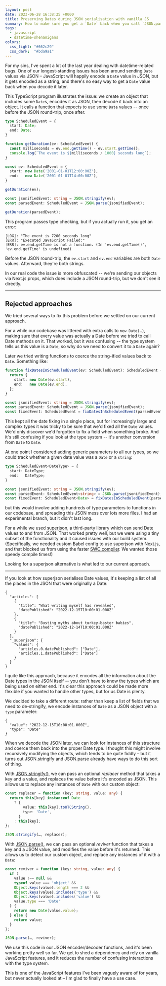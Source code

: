 ```yaml
---
layout: post
date: 2023-06-28 16:38:25 +0000
title: Preserving Dates during JSON serialisation with vanilla JS
summary: How to make sure you get a `Date` back when you call `JSON.parse` and `JSON.stringify`.
tags:
  - javascript
  - datetime-shenanigans
colors:
  css_light: "#662c29"
  css_dark:  "#bda9a1"
---
```


For my sins, I've spent a lot of the last year dealing with datetime-related bugs.
One of our longest-standing issues has been around sending `Date` values via JSON – JavaScript will happily encode a `Date` value in JSON, but it gets encoded as a string, and there's no easy way to get a `Date` value back when you decode it later.

This TypeScript program illustrates the issue: we create an object that includes some `Date`s, encodes it as JSON, then decode it back into an object.
It calls a function that expects to use some `Date` values -- once before the JSON round-trip, once after.

```typescript
type ScheduledEvent = {
  start: Date;
  end: Date;
}

function getDuration(ev: ScheduledEvent) {
  const milliseconds = ev.end.getTime() - ev.start.getTime();
  console.log(`The event is ${milliseconds / 1000} seconds long`);
}

const ev: ScheduledEvent = {
  start: new Date('2001-01-01T12:00:00Z'),
  end:   new Date('2001-01-01T14:00:00Z'),
}

getDuration(ev);

const jsonifiedEvent: string = JSON.stringify(ev);
const parsedEvent: ScheduledEvent = JSON.parse(jsonifiedEvent);

getDuration(parsedEvent);
```

This program passes type checking, but if you actually run it, you get an error:

```
[LOG]: "The event is 7200 seconds long" 
[ERR]: "Executed JavaScript Failed:" 
[ERR]: ev.end.getTime is not a function. (In 'ev.end.getTime()', 'ev.end.getTime' is undefined) 
```

Before the JSON round-trip, the `ev.start` and `ev.end` variables are both `Date` values.
Afterward, they're both strings.

In our real code the issue is more obfuscated -- we're sending our objects via Next.js props, which does include a JSON round-trip, but we don't see it directly.

---

## Rejected approaches

We tried several ways to fix this problem before we settled on our current approach.

For a while our codebase was littered with extra calls to `new Date(…)`, making sure that every value was actually a Date before we tried to call Date methods on it.
That worked, but it was confusing -- the type system tells us this value is a `Date`, so why do we need to convert it to a `Date` again?

Later we tried writing functions to coerce the string-ified values back to `Date`.
Something like:

```typescript
function fixDatesInScheduledEvent(ev: ScheduledEvent): ScheduledEvent {
  return {
    start: new Date(ev.start),
    end:   new Date(ev.end),
  };
}

const jsonifiedEvent: string = JSON.stringify(ev);
const parsedEvent: ScheduledEvent = JSON.parse(jsonifiedEvent);
const fixedEvent: ScheduledEvent = fixDatesInScheduledEvent(parsedEvent);
```

This kept all the date fixing in a single place, but for increasingly large and complex types it was tricky to be sure that we'd fixed all the `Date` values.
We'd only discover we'd forgotten to fix a field when something broke.
And it's still confusing if you look at the type system -- it's another conversion from `Date` to `Date`.

At one point I considered adding generic parameters to all our types, so we could track whether a given date value was a `Date` or a `string`:

```typescript
type ScheduledEvent<DateType> = {
  start: DateType;
  end:   DateType;
}

const jsonifiedEvent: string = JSON.stringify(ev);
const parsedEvent: ScheduledEvent<string> = JSON.parse(jsonifiedEvent);
const fixedEvent: ScheduledEvent<Date> = fixDatesInScheduledEvent(parsedEvent);
```

but this would involve adding hundreds of type parameters to functions in our codebase, and spreading this JSON mess over lots more files.
I had an experimental branch, but it didn't last long.

For a while we used [superjson], a third-party library which can send Date values to and from JSON.
That worked pretty well, but we were using a tiny subset of the functionality and it caused issues with our build system.
(Specifically, we needed custom Babel config to use superjson with Next.js, and that blocked us from using the faster [SWC compiler].
We wanted those speedy compile times!)

Looking for a superjson alternative is what led to our current approach.

[superjson]: https://www.npmjs.com/package/superjson
[SWC compiler]: https://nextjs.org/docs/architecture/nextjs-compiler

---

If you look at how superjson serialises Date values, it's keeping a list of all the places in the JSON that were originally a Date:

```
{
  "articles": [
    {
      "title": "What writing myself has revealed",
      "datePublished": "2022-12-15T10:00:01.000Z"
    },
    {
      "title": "Busting myths about turkey-baster babies",
      "datePublished": "2022-12-14T10:00:01.000Z"
    }
  ],
  "_superjson": {
    "values": {
      "articles.0.datePublished": ["Date"],
      "articles.1.datePublished": ["Date"]
    }
  }
}
```

I quite like this approach, because it encodes all the information about the Date types in the JSON itself -- you don't have to know the types which are being used on either end.
It's clear this approach could be made more flexible if you wanted to handle other types, but for us Date is plenty.

We decided to take a different route: rather than keep a list of fields that we need to de-stringify, we encode instances of `Date` as a JSON object with a `type` parameter:

```
{
  "value": "2022-12-15T10:00:01.000Z",
  "type": "Date"
}
```

When we decode the JSON later, we can look for instances of this structure and coerce them back into the proper Date type.
I thought this might involve recursively modifying the objects, which tends to be quite fiddly – but it turns out JSON.stringify and JSON.parse already have ways to do this sort of thing.

With [JSON.stringify()][JSON.stringify], we can pass an optional *replacer* method that takes a key and a value, and replaces the value before it's encoded as JSON.
This allows us to replace any instances of `Date` with our custom object:

```typescript
const replacer = function (key: string, value: any) {
  return this[key] instanceof Date
    ? {
        value: this[key].toUTCString(),
        type: 'Date',
      }
    : this[key];
};

JSON.stringify(…, replacer);
```

With [JSON.parse()][JSON.parse], we can pass an optional *reviver* function that takes a key and a JSON value, and modifies the value before it's returned.
This allows us to detect our custom object, and replace any instances of it with a `Date`:

```typescript
const reviver = function (key: string, value: any) {
  if (
    value !== null &&
    typeof value === 'object' &&
    Object.keys(value).length === 2 &&
    Object.keys(value).includes('type') &&
    Object.keys(value).includes('value') &&
    value.type === 'Date'
  ) {
    return new Date(value.value);
  } else {
    return value;
  }
};

JSON.parse(…, reviver);
```

We use this code in our JSON encoder/decoder functions, and it's been working pretty well so far.
We get to shed a dependency and rely on vanilla JavaScript features, and it reduces the number of confusing interactions with the type system.

This is one of the JavaScript features I've been vaguely aware of for years, but never actually looked at – I'm glad to finally have a use case.

[JSON.stringify]: https://developer.mozilla.org/en-US/docs/Web/JavaScript/Reference/Global_Objects/JSON/stringify
[JSON.parse]: https://developer.mozilla.org/en-US/docs/Web/JavaScript/Reference/Global_Objects/JSON/parse
